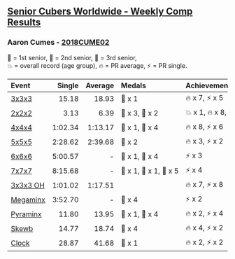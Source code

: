<style>table {white-space: nowrap;}</style>

## [Senior Cubers Worldwide - Weekly Comp Results](/scw-comp/results/)
### Aaron Cumes - [2018CUME02](https://www.worldcubeassociation.org/persons/2018CUME02)

<span style="white-space: nowrap;">🥇 = 1st senior</span>, <span style="white-space: nowrap;">🥈 = 2nd senior</span>, <span style="white-space: nowrap;">🥉 = 3rd senior</span>, <span style="white-space: nowrap;">💥 = overall record (age group)</span>, <span style="white-space: nowrap;">🔥 = PR average</span>, <span style="white-space: nowrap;">⚡ = PR single</span>.

| Event | Single | Average | Medals | Achievements|
| :-- | --: | --: | :-- | :-- |
| [3x3x3](333.md) | 15.18 | 18.93 | 🥉 x 1 | 🔥 x 7, ⚡ x 5 |
| [2x2x2](222.md) | 3.13 | 6.39 | 🥈 x 3, 🥉 x 2 | 💥 x 1, 🔥 x 8, ⚡ x 7 |
| [4x4x4](444.md) | 1:02.34 | 1:13.17 | 🥈 x 1, 🥉 x 4 | 🔥 x 8, ⚡ x 6 |
| [5x5x5](555.md) | 2:28.62 | 2:39.68 | 🥉 x 2 | 🔥 x 3, ⚡ x 2 |
| [6x6x6](666.md) | 5:00.57 | - | 🥈 x 1, 🥉 x 4 | ⚡ x 3 |
| [7x7x7](777.md) | 8:15.68 | - | 🥇 x 1, 🥈 x 1, 🥉 x 5 | ⚡ x 4 |
| [3x3x3 OH](333oh.md) | 1:01.02 | 1:17.51 |  | 🔥 x 7, ⚡ x 8 |
| [Megaminx](minx.md) | 3:52.70 | - | 🥉 x 4 | ⚡ x 2 |
| [Pyraminx](pyram.md) | 11.80 | 13.95 | 🥈 x 1, 🥉 x 4 | 🔥 x 2, ⚡ x 4 |
| [Skewb](skewb.md) | 14.77 | 18.74 | 🥈 x 4 | 🔥 x 4, ⚡ x 2 |
| [Clock](clock.md) | 28.87 | 41.68 | 🥉 x 1 | 🔥 x 2, ⚡ x 2 |

<!-- Global site tag (gtag.js) - Google Analytics -->
<script async src="https://www.googletagmanager.com/gtag/js?id=UA-86348435-3"></script>
<script>window.dataLayer = window.dataLayer || []; function gtag() {dataLayer.push(arguments);} gtag('js', new Date()); gtag('config', 'UA-86348435-3');</script>
